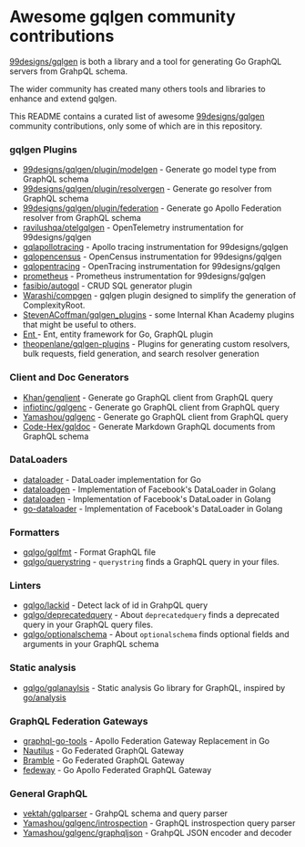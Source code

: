 # Awesome gqlgen community contributions
[99designs/gqlgen](https://github.com/99designs/gqlgen) is both a library and a tool for generating Go GraphQL servers from GrahpQL schema.

The wider community has created many others tools and libraries to enhance and extend gqlgen.

This README contains a curated list of awesome [99designs/gqlgen](https://github.com/99designs/gqlgen) community contributions, only some of which are in this repository.

### gqlgen Plugins
- [99designs/gqlgen/plugin/modelgen](https://github.com/99designs/gqlgen/tree/master/plugin/modelgen) - Generate go model type from GraphQL schema
- [99designs/gqlgen/plugin/resolvergen](https://github.com/99designs/gqlgen/tree/master/plugin/resolvergen) - Generate go resolver from GraphQL schema
- [99designs/gqlgen/plugin/federation](https://github.com/99designs/gqlgen/tree/master/plugin/federation) - Generate go Apollo Federation resolver from GraphQL schema
- [ravilushqa/otelgqlgen](https://github.com/ravilushqa/otelgqlgen) - OpenTelemetry instrumentation for 99designs/gqlgen
- [gqlapollotracing](https://github.com/99designs/gqlgen/tree/master/graphql/handler/apollotracing) - Apollo tracing instrumentation for 99designs/gqlgen
- [gqlopencensus](./gqlopencensus) - OpenCensus instrumentation for 99designs/gqlgen
- [gqlopentracing](./gqlopentracing) - OpenTracing instrumentation for 99designs/gqlgen
- [prometheus](./prometheus) - Prometheus instrumentation for 99designs/gqlgen
- [fasibio/autogql](https://github.com/fasibio/autogql) - CRUD SQL generator plugin
- [Warashi/compgen](https://github.com/Warashi/compgen) -  gqlgen plugin designed to simplify the generation of ComplexityRoot.
- [StevenACoffman/gqlgen_plugins](https://github.com/StevenACoffman/gqlgen-plugins) - some Internal Khan Academy plugins that might be useful to others.
- [Ent ](https://entgo.io/docs/graphql/) - Ent, entity framework for Go, GraphQL plugin
- [theopenlane/gqlgen-plugins](https://github.com/theopenlane/gqlgen-plugins) - Plugins for generating custom resolvers, bulk requests, field generation, and search resolver generation

### Client and Doc Generators
- [Khan/genqlient](https://github.com/Khan/genqlient) - Generate go GraphQL client from GraphQL query
- [infiotinc/gqlgenc](https://github.com/infiotinc/gqlgenc) - Generate go GraphQL client from GraphQL query
- [Yamashou/gqlgenc](https://github.com/Yamashou/gqlgenc) - Generate go GraphQL client from GraphQL query
- [Code-Hex/gqldoc](https://github.com/Code-Hex/gqldoc) - Generate Markdown GraphQL documents from GraphQL schema

### DataLoaders
- [dataloader](https://github.com/graph-gophers/dataloader) - DataLoader implementation for Go
- [dataloadgen](https://github.com/vikstrous/dataloadgen) - Implementation of Facebook's DataLoader in Golang
- [dataloaden](https://github.com/vektah/dataloaden) - Implementation of Facebook's DataLoader in Golang
- [go-dataloader](https://github.com/yckao/go-dataloader) - Implementation of Facebook's DataLoader in Golang

### Formatters
- [gqlgo/gqlfmt](https://github.com/gqlgo/gqlfmt) - Format GraphQL file
- [gqlgo/querystring](https://github.com/gqlgo/querystring) -
	`querystring` finds a GraphQL query in your files.

### Linters
- [gqlgo/lackid](https://github.com/gqlgo/lackid) - Detect lack of id in GrahpQL query
- [gqlgo/deprecatedquery](https://github.com/gqlgo/deprecatedquery) - About
	`deprecatedquery` finds a deprecated query in your GraphQL query files.
- [gqlgo/optionalschema](https://github.com/gqlgo/optionalschema) - About
	`optionalschema` finds optional fields and arguments in your GraphQL schema

### Static analysis
- [gqlgo/gqlanaylsis](https://github.com/gqlgo/gqlanalysis) - Static analysis Go library for GraphQL, inspired by [go/analysis](https://pkg.go.dev/golang.org/x/tools/go/analysis)

### GraphQL Federation Gateways
- [graphql-go-tools](https://github.com/wundergraph/graphql-go-tools) - Apollo Federation Gateway Replacement in Go
- [Nautilus](https://gateway.nautilus.dev/) - Go Federated GraphQL Gateway
- [Bramble](https://movio.github.io/bramble/#/) - Go Federated GraphQL Gateway
- [fedeway](https://github.com/vvakame/fedeway) - Go Apollo Federated GraphQL Gateway

### General GraphQL
- [vektah/gqlparser](https://github.com/vektah/gqlparser) - GrahpQL schema and query parser
- [Yamashou/gqlgenc/introspection](https://github.com/Yamashou/gqlgenc/tree/master/introspection) - GraphQL instrospection query parser
- [Yamashou/gqlgenc/graphqljson](https://github.com/Yamashou/gqlgenc/tree/master/graphqljson) - GrahpQL JSON encoder and decoder
